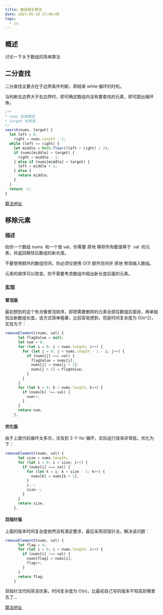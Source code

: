 ```yaml
---
title: 数组相关算法
date: 2021-05-10 17:00:00
tags:
  - js
---
```


## 概述

讨论一下关于数组的简单算法

## 二分查找

二分查找主要点在于边界条件判断，即结束 while 循环的时机。

当判断左边界大于右边界时，即可确定数组内没有要查找的元素，即可跳出循环体。

```js
/**
* nums 检索数组
* target 检索值
*/
search(nums, target) {
  let left = 0,
    right = nums.length - 1;
  while (left <= right) {
    let middle = Math.floor((left + right) / 2);
    if (nums[middle] > target) {
      right = middle - 1;
    } else if (nums[middle] < target) {
      left = middle + 1;
    } else {
      return middle;
    }
  }
  return -1;
}
```

[算法地址](https://leetcode-cn.com/problems/binary-search/)

## 移除元素

### 描述

给你一个数组 nums  和一个值 val，你需要 原地 移除所有数值等于  val  的元素，并返回移除后数组的新长度。

不要使用额外的数组空间，你必须仅使用 O(1) 额外空间并 原地 修改输入数组。

元素的顺序可以改变。你不需要考虑数组中超出新长度后面的元素。

### 实现

#### 冒泡版

最初想到的这个有点像冒泡排序，即把需要删除的元素全部往数组后面排，再单独找出新数组长度。该方式简单粗暴，比较容易想到，但是时间复杂度为 O(n^2)，实现为下：

```js
removeElement1(nums, val) {
      let flagValue = null;
      let num = 0;
      for (let i = 0; i < nums.length; i++) {
        for (let j = 0; j < nums.length - 1 - i; j++) {
          if (nums[j] === val) {
            flagValue = nums[j];
            nums[j] = nums[j + 1];
            nums[j + 1] = flagValue;
          }
        }
      }
      for (let k = 0; k < nums.length; k++) {
        if (nums[k] !== val) {
          num++;
        }
      }
      return num;
    },
```

#### 优化版

由于上面代码循环太多次，涉及到 3 个 for 循环，实际运行效率非常低，优化为下：

```js
removeElement2(nums, val) {
      let size = nums.length;
      for (let i = 0; i < size; i++) {
        if (nums[i] === val) {
          for (let k = i; k < size - 1; k++) {
            nums[k] = nums[k + 1];
          }
          i--;
          size--;
        }
      }
      return size;
    },
```

#### 双指针版

上面的版本时间复杂度依然没有满足要求，最后采用双指针法，解决该问题：

```js
removeElement3(nums, val) {
      let flag = 0;
      for (let i = 0; i < nums.length; i++) {
        if (nums[i] !== val) {
          nums[flag] = nums[i];
          flag++;
        }
      }
      return flag;
    }
```

双指针法代码简洁优美，时间复杂度为 O(n)，比最初自己写的版本不知高到哪里去了...

[算法地址](https://leetcode-cn.com/problems/remove-element/)
